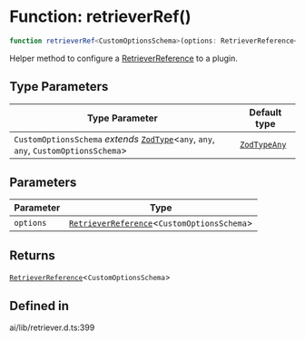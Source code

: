 # Function: retrieverRef()

```ts
function retrieverRef<CustomOptionsSchema>(options: RetrieverReference<CustomOptionsSchema>): RetrieverReference<CustomOptionsSchema>
```

Helper method to configure a [RetrieverReference](../interfaces/RetrieverReference.md) to a plugin.

## Type Parameters

| Type Parameter | Default type |
| ------ | ------ |
| `CustomOptionsSchema` *extends* [`ZodType`](../namespaces/z/classes/ZodType.md)\<`any`, `any`, `any`, `CustomOptionsSchema`\> | [`ZodTypeAny`](../namespaces/z/type-aliases/ZodTypeAny.md) |

## Parameters

| Parameter | Type |
| ------ | ------ |
| `options` | [`RetrieverReference`](../interfaces/RetrieverReference.md)\<`CustomOptionsSchema`\> |

## Returns

[`RetrieverReference`](../interfaces/RetrieverReference.md)\<`CustomOptionsSchema`\>

## Defined in

ai/lib/retriever.d.ts:399
